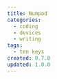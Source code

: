 ```yaml
---
title: Numpad
categories:
  - coding
  - devices
  - writing
tags:
  - ten keys
created: 0.7.0
updated: 1.0.0
---
```

